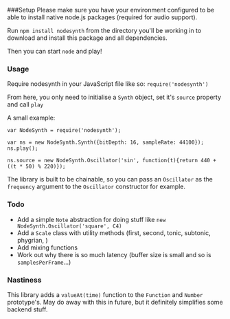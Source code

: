 ###Setup
Please make sure you have your environment configured to be able to install native node.js packages (required for audio support).

Run ``npm install nodesynth`` from the directory you'll be working in to download and install this package and all dependencies.

Then you can start ``node`` and play!

### Usage
Require nodesynth in your JavaScript file like so: ``require('nodesynth')``

From here, you only need to initialise a ``Synth`` object, set it's ``source`` property and call ``play``

A small example:

    var NodeSynth = require('nodesynth');

    var ns = new NodeSynth.Synth({bitDepth: 16, sampleRate: 44100});
    ns.play();

    ns.source = new NodeSynth.Oscillator('sin', function(t){return 440 + ((t * 50) % 220)});

The library is built to be chainable, so you can pass an ``Oscillator`` as the ``frequency`` argument to the
``Oscillator`` constructor for example.

### Todo
* Add a simple ``Note`` abstraction for doing stuff like ``new NodeSynth.Oscillator('square', C4)``
* Add a ``Scale`` class with utility methods (first, second, tonic, subtonic, phygrian, )
* Add mixing functions
* Work out why there is so much latency (buffer size is small and so is ``samplesPerFrame``...)

### Nastiness
This library adds a ``valueAt(time)`` function to the ``Function`` and ``Number`` prototype's.
May do away with this in future, but it definitely simplifies some backend stuff.